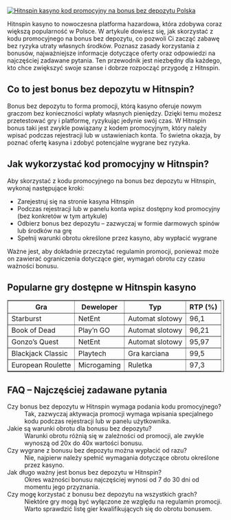 [![Hitnspin kasyno kod promocyjny na bonus bez depozytu Polska](https://123-caf.pages.dev/gitsignup.png)](https://vrmoo.ru/Bt82HjjY)

<p>Hitnspin kasyno to nowoczesna platforma hazardowa, która zdobywa coraz większą popularność w Polsce. W artykule dowiesz się, jak skorzystać z kodu promocyjnego na bonus bez depozytu, co pozwoli Ci zacząć zabawę bez ryzyka utraty własnych środków. Poznasz zasady korzystania z bonusów, najważniejsze informacje dotyczące oferty oraz odpowiedzi na najczęściej zadawane pytania. Ten przewodnik jest niezbędny dla każdego, kto chce zwiększyć swoje szanse i dobrze rozpocząć przygodę z Hitnspin.</p>  <h2>Co to jest bonus bez depozytu w Hitnspin?</h2> <p>Bonus bez depozytu to forma promocji, którą kasyno oferuje nowym graczom bez konieczności wpłaty własnych pieniędzy. Dzięki temu możesz przetestować gry i platformę, ryzykując jedynie swój czas. W Hitnspin bonus taki jest zwykle powiązany z kodem promocyjnym, który należy wpisać podczas rejestracji lub w ustawieniach konta. To świetna okazja, by poznać ofertę kasyna i zdobyć potencjalne wygrane bez ryzyka.</p>  <h2>Jak wykorzystać kod promocyjny w Hitnspin?</h2> <p>Aby skorzystać z kodu promocyjnego na bonus bez depozytu w Hitnspin, wykonaj następujące kroki:</p> <ul>   <li>Zarejestruj się na stronie kasyna Hitnspin</li>   <li>Podczas rejestracji lub w panelu konta wpisz dostępny kod promocyjny (bez konkretów w tym artykule)</li>   <li>Odbierz bonus bez depozytu – zazwyczaj w formie darmowych spinów lub środków na grę</li>   <li>Spełnij warunki obrotu określone przez kasyno, aby wypłacić wygrane</li> </ul> <p>Ważne jest, aby dokładnie przeczytać regulamin promocji, ponieważ może on zawierać ograniczenia dotyczące gier, wymagań obrotu czy czasu ważności bonusu.</p>  <h2>Popularne gry dostępne w Hitnspin kasyno</h2> <table border="1" cellpadding="5" cellspacing="0">   <thead>     <tr>       <th>Gra</th>       <th>Deweloper</th>       <th>Typ</th>       <th>RTP (%)</th>     </tr>   </thead>   <tbody>     <tr>       <td>Starburst</td>       <td>NetEnt</td>       <td>Automat slotowy</td>       <td>96,1</td>     </tr>     <tr>       <td>Book of Dead</td>       <td>Play’n GO</td>       <td>Automat slotowy</td>       <td>96,21</td>     </tr>     <tr>       <td>Gonzo’s Quest</td>       <td>NetEnt</td>       <td>Automat slotowy</td>       <td>95,97</td>     </tr>     <tr>       <td>Blackjack Classic</td>       <td>Playtech</td>       <td>Gra karciana</td>       <td>99,5</td>     </tr>     <tr>       <td>European Roulette</td>       <td>Microgaming</td>       <td>Ruletka</td>       <td>97,3</td>     </tr>   </tbody> </table>  <h2>FAQ – Najczęściej zadawane pytania</h2> <dl>   <dt>Czy bonus bez depozytu w Hitnspin wymaga podania kodu promocyjnego?</dt>   <dd>Tak, zazwyczaj aktywacja promocji wymaga wpisania specjalnego kodu podczas rejestracji lub w panelu użytkownika.</dd>    <dt>Jakie są warunki obrotu dla bonusu bez depozytu?</dt>   <dd>Warunki obrotu różnią się w zależności od promocji, ale zwykle wynoszą od 20x do 40x wartości bonusu.</dd>    <dt>Czy wygrane z bonusu bez depozytu można wypłacić od razu?</dt>   <dd>Nie, najpierw należy spełnić wymagania dotyczące obrotu określone przez kasyno.</dd>    <dt>Jak długo ważny jest bonus bez depozytu w Hitnspin?</dt>   <dd>Okres ważności bonusu najczęściej wynosi od 7 do 30 dni od momentu jego przyznania.</dd>    <dt>Czy mogę korzystać z bonusu bez depozytu na wszystkich grach?</dt>   <dd>Niektóre gry mogą być wyłączone ze względu na regulamin promocji. Warto sprawdzić listę gier kwalifikujących się do obrotu bonusem.</dd> </dl>